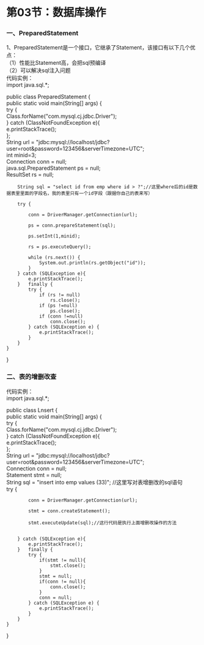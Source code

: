 # 第03节：数据库操作

### 一、PreparedStatement
1、PreparedStatement是一个接口，它继承了Statement，该接口有以下几个优点：  
（1）性能比Statement高，会把sql预编译  
（2）可以解决sql注入问题  
代码实例：   
import java.sql.*;  

public class PreparedStatement {  
    public static void main(String[] args) {  
        try {  
            Class.forName("com.mysql.cj.jdbc.Driver");  
        } catch (ClassNotFoundException e){  
            e.printStackTrace();  
        };  
        String url = "jdbc:mysql://localhost/jdbc?user=root&password=123456&serverTimezone=UTC";  
        int minid=3;  
        Connection conn = null;  
        java.sql.PreparedStatement ps = null;  
        ResultSet rs = null;  

        String sql = "select id from emp where id > ?";//这里where后的id是数据表里里面的字段名，我的表里只有一个id字段（跟据你自己的表来写）  

        try {  

            conn = DriverManager.getConnection(url);  

            ps = conn.prepareStatement(sql);  

            ps.setInt(1,minid);  

            rs = ps.executeQuery();  

            while (rs.next()) {  
                System.out.println(rs.getObject("id"));  
            }  
        } catch (SQLException e){  
            e.printStackTrace();  
        }   finally {  
            try {  
                if (rs != null)  
                    rs.close();  
                if (ps !=null)  
                    ps.close();  
                if (conn !=null)  
                    conn.close();  
            } catch (SQLException e) {  
                e.printStackTrace();  
            }  
        }  
    }  
}  
### 二、表的增删改查
代码实例：  
import java.sql.*;  

public class Lnsert {  
    public static void main(String[] args) {  
        try {  
            Class.forName("com.mysql.cj.jdbc.Driver");  
        } catch (ClassNotFoundException e){  
            e.printStackTrace();  
        };  
        String url = "jdbc:mysql://localhost/jdbc?user=root&password=123456&serverTimezone=UTC";  
        Connection conn = null;  
        Statement stmt = null;  
        String sql = "insert into emp values (33)"; //这里写对表增删改的sql语句  
        try {  

            conn = DriverManager.getConnection(url);  

            stmt = conn.createStatement();  

            stmt.executeUpdate(sql);//这行代码是执行上面增删改操作的方法  


        } catch (SQLException e){  
            e.printStackTrace();  
        }   finally {  
            try {  
                if(stmt != null){  
                    stmt.close();  
                }  
                stmt = null;  
                if(conn != null){  
                    conn.close();  
                }  
                conn = null;  
            } catch (SQLException e) {  
                e.printStackTrace();  
            }  
        }  
    }  
}  


